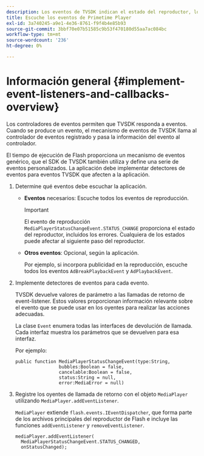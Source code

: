```yaml
---
description: Los eventos de TVSDK indican el estado del reproductor, los errores que se producen, la finalización de las acciones solicitadas, como un vídeo que comienza a reproducirse, o las acciones que se producen implícitamente, como la finalización de un anuncio.
title: Escuche los eventos de Primetime Player
exl-id: 3a740245-a9e1-4e36-8761-f9f4b4e85b93
source-git-commit: 3bbf70e07b51585c9b53f470180d55aa7ac084bc
workflow-type: tm+mt
source-wordcount: '236'
ht-degree: 0%

---
```


# Información general {#implement-event-listeners-and-callbacks-overview}

Los controladores de eventos permiten que TVSDK responda a eventos. Cuando se produce un evento, el mecanismo de eventos de TVSDK llama al controlador de eventos registrado y pasa la información del evento al controlador.

El tiempo de ejecución de Flash proporciona un mecanismo de eventos genérico, que el SDK de TVSDK también utiliza y define una serie de eventos personalizados. La aplicación debe implementar detectores de eventos para eventos TVSDK que afecten a la aplicación.

1. Determine qué eventos debe escuchar la aplicación.

   * **Eventos** necesarios: Escuche todos los eventos de reproducción.

      >[!IMPORTANT]
      >
      >El evento de reproducción `MediaPlayerStatusChangeEvent.STATUS_CHANGE` proporciona el estado del reproductor, incluidos los errores. Cualquiera de los estados puede afectar al siguiente paso del reproductor.

   * **Otros eventos**: Opcional, según la aplicación.

      Por ejemplo, si incorpora publicidad en la reproducción, escuche todos los eventos `AdBreakPlaybackEvent` y `AdPlaybackEvent`.

1. Implemente detectores de eventos para cada evento.

   TVSDK devuelve valores de parámetro a las llamadas de retorno de event-listener. Estos valores proporcionan información relevante sobre el evento que se puede usar en los oyentes para realizar las acciones adecuadas.

   La clase `Event` enumera todas las interfaces de devolución de llamada. Cada interfaz muestra los parámetros que se devuelven para esa interfaz.

   Por ejemplo:

   ```
   public function MediaPlayerStatusChangeEvent(type:String,  
                   bubbles:Boolean = false,  
                   cancelable:Boolean = false,  
                   status:String = null,  
                   error:MediaError = null) 
   ```

1. Registre los oyentes de llamada de retorno con el objeto `MediaPlayer` utilizando `MediaPlayer.addEventListener`.

   `MediaPlayer` extiende  `flash.events.IEventDispatcher`, que forma parte de los archivos principales del reproductor de Flash e incluye las funciones  `addEventListener` y  `removeEventListener`.

   ```
   mediaPlayer.addEventListener( 
     MediaPlayerStatusChangeEvent.STATUS_CHANGED,  
     onStatusChanged);
   ```
